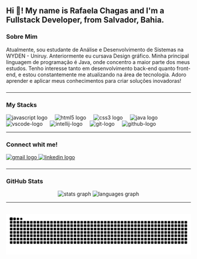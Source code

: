 <h2 align="left">Hi 👋! My name is Rafaela Chagas and I'm a Fullstack Developer, from Salvador, Bahia. </h2>

### Sobre Mim

<p class="texto">Atualmente, sou estudante de Análise e Desenvolvimento de Sistemas na WYDEN - Uniruy. Anteriormente eu cursava Design gráfico. Minha principal linguagem de programação é Java, onde concentro a maior parte dos meus estudos. Tenho interesse tanto em desenvolvimento back-end quanto front-end, e estou constantemente me atualizando na área de tecnologia. Adoro aprender e aplicar meus conhecimentos para criar soluções inovadoras!</p>

###

---


### My Stacks

<div align="left">
  <img src="https://cdn.jsdelivr.net/gh/devicons/devicon/icons/javascript/javascript-original.svg" height="30" alt="javascript logo"  />
  <img width="12" />
  <img src="https://cdn.jsdelivr.net/gh/devicons/devicon/icons/html5/html5-original.svg" height="30" alt="html5 logo"  />
  <img width="12" />
  <img src="https://cdn.jsdelivr.net/gh/devicons/devicon/icons/css3/css3-original.svg" height="30" alt="css3 logo"  />
  <img width="12" />
  <img src="https://cdn.jsdelivr.net/gh/devicons/devicon/icons/java/java-original.svg" height="30" alt="java logo"  />
  <img width="12" />
  <img src="https://cdn.jsdelivr.net/gh/devicons/devicon/icons/vscode/vscode-original.svg" height="30" alt="vscode-logo" />
  <img width="12" />
  <img src="https://cdn.jsdelivr.net/gh/devicons/devicon/icons/intellij/intellij-original.svg" height ="30" alt="intellij-logo" />
  <img width="12" />
  <img src="https://cdn.jsdelivr.net/gh/devicons/devicon/icons/git/git-original.svg" height ="30" alt="git-logo" />
   <img width="12" />
  <img src="https://cdn.jsdelivr.net/gh/devicons/devicon/icons/github/github-original.svg" height ="30" alt="github-logo" />

</div>

---

### Connect whit me!

<div align="left">
  <a href="mailto:Rafinha-2410@hotmail.com" target="blank">
  <img src="https://img.shields.io/static/v1?message=Gmail&logo=gmail&label=&color=D14836&logoColor=white&labelColor=&style=for-the-badge" height="35" alt="gmail logo"/>
  </a>
  <a href="https://www.linkedin.com/in/rafaela-chagas-387567149/" target="blank">
  <img src="https://img.shields.io/static/v1?message=LinkedIn&logo=linkedin&label=&color=0077B5&logoColor=white&labelColor=&style=for-the-badge" height="35" alt="linkedin logo"/>
  </a>
</div>

###

---

### GitHub Stats

<div align="center">
  <img src="https://github-readme-stats.vercel.app/api?username=harunookami&hide_title=false&hide_rank=false&show_icons=true&include_all_commits=true&count_private=true&disable_animations=false&theme=dracula&locale=en&hide_border=false" height="150" alt="stats graph"  />
  <img src="https://github-readme-stats.vercel.app/api/top-langs?username=harunookami&locale=en&hide_title=false&layout=compact&card_width=320&langs_count=5&theme=dracula&hide_border=false" height="150" alt="languages graph"  />
</div>

---

<br clear="both">

<picture align="center">
  <source media="(prefers-color-scheme: dark)" srcset="https://raw.githubusercontent.com/harunookami/harunookami/output/github-contribution-grid-snake-dark.svg">
  <source media="(prefers-color-scheme: light)" srcset="https://raw.githubusercontent.com/harunookami/harunookami/output/github-contribution-grid-snake-dark.svg">
  <img align="center" alt="github contribution grid snake animation" src="https://raw.githubusercontent.com/harunookami/harunookami/output/github-contribution-grid-snake.svg">
</picture>



###
